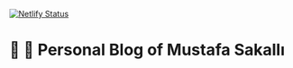 [![Netlify Status](https://api.netlify.com/api/v1/badges/eacdc364-0ba3-4d53-af46-f2f7a9fd3419/deploy-status)](https://app.netlify.com/sites/mustafasakalli/deploys)


# :confetti_ball: :notebook_with_decorative_cover: Personal Blog of Mustafa Sakallı



